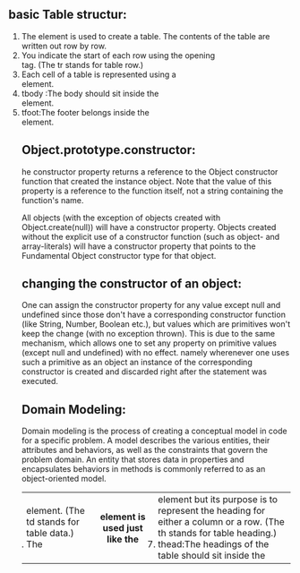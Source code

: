 ## basic Table structur:
1. The <table> element is used to create a table. The contents of the table are written out row by row.
2. You indicate the start of each row using the opening <tr> tag. (The tr stands for table row.)
3. Each cell of a table is represented using a <td>element. (The td stands for table data.)
4. The <th> element is used just like the  <td> element but its purpose is to represent the heading for either a column or a row. (The th stands for table heading.)
5. thead:The headings of the table should sit inside the <thead> element. 
6. tbody :The body should sit inside the <tbody> element. 
7. tfoot:The footer belongs inside the <tfoot> element.

## Object.prototype.constructor:
he constructor property returns a reference to the Object constructor function that created the instance object. Note that the value of this property is a reference to the function itself, not a string containing the function's name.

All objects (with the exception of objects created with Object.create(null)) will have a constructor property. Objects created without the explicit use of a constructor function (such as object- and array-literals) will have a constructor property that points to the Fundamental Object constructor type for that object.

## changing the constructor of an object:

One can assign the constructor property for any value except null and undefined since those don't have a corresponding constructor function (like String, Number, Boolean etc.), but values which are primitives won't keep the change (with no exception thrown). This is due to the same mechanism, which allows one to set any property on primitive values (except null and undefined) with no effect. namely wherenever one uses such a primitive as an object an instance of the corresponding constructor is created and discarded right after the statement was executed.

## Domain Modeling:
Domain modeling is the process of creating a conceptual model in code for a specific problem. A model describes the various entities, their attributes and behaviors, as well as the constraints that govern the problem domain. An entity that stores data in properties and encapsulates behaviors in methods is commonly referred to as an object-oriented model.
